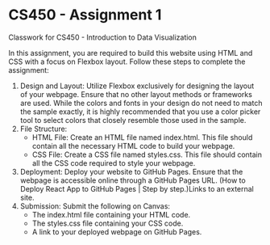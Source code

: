 # CS450 - Assignment 1
Classwork for CS450 - Introduction to Data Visualization

In this assignment, you are required to build this website using HTML and CSS with a focus on Flexbox layout. Follow these steps to complete the assignment:

1. Design and Layout: Utilize Flexbox exclusively for designing the layout of your webpage. Ensure that no other layout methods or frameworks are used. While the colors and fonts in your design do not need to match the sample exactly, it is highly recommended that you use a color picker tool to select colors that closely resemble those used in the sample.
2. File Structure:
   * HTML File: Create an HTML file named index.html. This file should contain all the necessary HTML code to build your webpage.
   * CSS File: Create a CSS file named styles.css. This file should contain all the CSS code required to style your webpage.
3. Deployment: Deploy your website to GitHub Pages. Ensure that the webpage is accessible online through a GitHub Pages URL. (How to Deploy React App to GitHub Pages | Step by step.)Links to an external site.
4. Submission: Submit the following on Canvas:
   * The index.html file containing your HTML code.
   * The styles.css file containing your CSS code.
   * A link to your deployed webpage on GitHub Pages.
